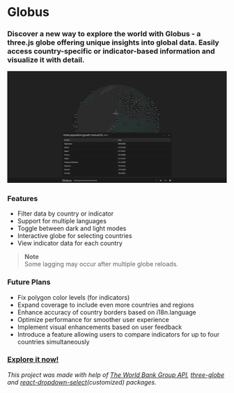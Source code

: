 # Globus

### Discover a new way to explore the world with Globus - a three.js globe offering unique insights into global data. Easily access country-specific or indicator-based information and visualize it with detail.
![](https://github.com/iaruso/globus/blob/main/public/github-cover.png)

### Features
- Filter data by country or indicator
- Support for multiple languages
- Toggle between dark and light modes
- Interactive globe for selecting countries
- View indicator data for each country

> __Note__        
> Some lagging may occur after multiple globe reloads.

### Future Plans
- Fix polygon color levels (for indicators)
- Expand coverage to include even more countries and regions 
- Enhance accuracy of country borders based on i18n.language
- Optimize performance for smoother user experience
- Implement visual enhancements based on user feedback
- Introduce a feature allowing users to compare indicators for up to four countries simultaneously

### [Explore it now!](https://globus-three-js.vercel.app/)

*This project was made with help of [The World Bank Group API](https://datahelpdesk.worldbank.org/knowledgebase/articles/1886674-new-features-and-enhancements-in-the-v2-api), [three-globe](https://github.com/vasturiano/three-globe) and [react-dropdown-select](https://www.npmjs.com/package/react-dropdown-select)(customized) packages.*
